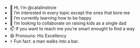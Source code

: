 - 👋 Hi, I’m @catalinstroie
- 👀 I’m interested in every topic except the ones that bore me
- 🌱 I’m currently learning how to be happy
- 💞️ I’m looking to collaborate on raising kids as a single dad
- 📫 If you want to reach me you're smart enought to find a way
- 😄 Pronouns: His Excellency
- ⚡ Fun fact: a man walks into a bar.

<!---
catalinstroie/catalinstroie is a ✨ special ✨ repository because its `README.md` (this file) appears on your GitHub profile.
You can click the Preview link to take a look at your changes.
--->
